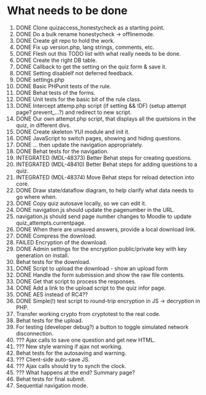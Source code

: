 # What needs to be done

 1. DONE Clone quizaccess_honestycheck as a starting point.
 2. DONE Do a bulk rename honestycheck -> offlinemode.
 3. DONE Create git repo to hold the work.
 4. DONE Fix up version.php, lang strings, comments, etc.
 4. DONE Flesh out this TODO list with what really needs to be done.
 5. DONE Create the right DB table.
 6. DONE Callback to get the setting on the quiz form & save it.
 7. DONE Setting disableIf not deferred feedback.
 8. DONE settings.php
 9. DONE Basic PHPunit tests of the rule.
10. DONE Behat tests of the forms.
11. DONE Unit tests for the basic bit of the rule class.
12. DONE Intercept attemp.php script (if setting && !DF) (setup attempt page? prevent_...?) and redirect to new script.
13. DONE Our own attempt.php script, that displays all the quetsions in the quiz, in different divs.
14. DONE Create skeleton YUI module and init it.
15. DONE JavaScript to switch pages, showing and hiding questions.
16. DONE ... then update the navigation appropriately.
17. DONE Behat tests for the navigation.
18. INTEGRATED (MDL-48373) Better Behat steps for creating questions.
19. INTEGRATED (MDL-48410) Better Behat steps for adding questions to a quiz.
20. INTEGRATED (MDL-48374) Move Behat steps for reload detection into core.
21. DONE Draw state/dataflow diagram, to help clarify what data needs to go where when.
22. DONE Copy quiz autosave locally, so we can edit it.
23. DONE navigation.js should update the pagenumber in the URL.
24. navigation.js should send page number changes to Moodle to update quiz_attempts.currentpage.
25. DONE When there are unsaved answers, provide a local download link.
26. DONE Compress the download.
27. FAILED Encryption of the download.
28. DONE Admin settings for the encryption public/private key with key generation on install.
29. Behat tests for the download.
30. DONE Script to upload the download - show an upload form
31. DONE Handle the form submission and show the raw file contents.
32. DONE Get that script to process the responses.
33. DONE Add a link to the upload script to the quiz infor page.
34. DONE AES instead of RC4??
35. DONE Simple(!) test script to round-trip encryption in JS -> decryption in PHP.
36. Transfer working crypto from cryptotest to the real code.
37. Behat tests for the upload.
38. For testing (developer debug?) a button to toggle simulated network disconnection.
39. ??? Ajax calls to save one question and get new HTML.
40. ??? New style warning if ajax not working.
41. Behat tests for the autosaving and warning.
42. ??? Client-side auto-save JS.
43. ??? Ajax calls should try to synch the clock.
44. ??? What happens at the end? Summary page?
45. Behat tests for final submit.
46. Sequential navigation mode.
